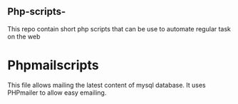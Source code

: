 ## Php-scripts-
This repo contain short php scripts that can be use to automate regular task on the web

# Phpmailscripts
This file allows mailing the latest content of mysql database. It uses PHPmailer to allow easy emailing.
